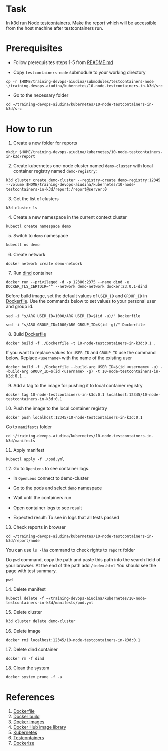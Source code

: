 # Task
In k3d run Node [testcontainers](https://java.testcontainers.org/). Make the report which will be accessible from the host machine after testcontainers run.

# Prerequisites

- Follow prerequisites steps 1-5 from [README.md](../../README.md)

- Copy `testcontainers-node` submodule to your working directory 
```
cp -r $HOME/training-devops-aiudina/submodules/testcontainers-node ~/training-devops-aiudina/kubernetes/10-node-testcontainers-in-k3d/src
```
- Go to the necessary folder
```
cd ~/training-devops-aiudina/kubernetes/10-node-testcontainers-in-k3d/src
```
    
# How to run 

1. Create a new folder for reports
```
mkdir $HOME/training-devops-aiudina/kubernetes/10-node-testcontainers-in-k3d/report
```
2. Create kubernetes one-node cluster named `demo-cluster` with local container registry named `demo-registry`:
```
k3d cluster create demo-cluster --registry-create demo-registry:12345 --volume $HOME/training-devops-aiudina/kubernetes/10-node-testcontainers-in-k3d/report:/report@server:0
```
3. Get the list of clusters
```
k3d cluster ls
```
4. Create a new namespace in the current context cluster
```
kubectl create namespace demo
```
5. Switch to `demo` namespace 
```
kubectl ns demo
```
6. Create network
```
docker network create demo-network
```

7. Run [dind](https://shisho.dev/blog/posts/docker-in-docker/) container
```
docker run --privileged -d -p 12380:2375 --name dind -e DOCKER_TLS_CERTDIR="" --network demo-network docker:23.0.1-dind
```

Before build image, set the default values of `USER_ID` and `GROUP_ID` in [Dockerfile](src/Dockerfile). Use the commands below to set values to your personal user and group id. 
```
sed -i "s/ARG USER_ID=1000/ARG USER_ID=$(id -u)/" Dockerfile
```
```
sed -i "s/ARG GROUP_ID=1000/ARG GROUP_ID=$(id -g)/" Dockerfile
```

8. Build [Dockerfile](src/Dockerfile)
```
docker build -f ./Dockerfile -t 10-node-testcontainers-in-k3d:0.1 .
```
If you want to replace values for `USER_ID` and `GROUP_ID` use the command below.  Replace `<username>` with the name of the existing user
```
docker build -f ./Dockerfile --build-arg USER_ID=$(id <username> -u) --build-arg GROUP_ID=$(id <username> -g) -t 10-node-testcontainers-in-k3d:0.1 .
```
9. Add a tag to the image for pushing it to local container registry
```
docker tag 10-node-testcontainers-in-k3d:0.1 localhost:12345/10-node-testcontainers-in-k3d:0.1
```

10.  Push the image to the local container registry
```
docker push localhost:12345/10-node-testcontainers-in-k3d:0.1
```
Go to `manifests` folder 

```
cd ~/training-devops-aiudina/kubernetes/10-node-testcontainers-in-k3d/manifests
```
11.  Apply manifest
```
kubectl apply -f ./pod.yml
```

12. Go to `OpenLens` to see container logs. <br>
* In `OpenLens` connect to demo-cluster<br>
    
* Go to the pods and select `demo` namespace<br>
    
* Wait until the containers run<br>
    
* Open container logs to see result<br>
    
* Expected result: To see in logs that all tests passed<br>

13. Check reports in browser

```
cd ~/training-devops-aiudina/kubernetes/10-node-testcontainers-in-k3d/report/node
```
You can use `ls -lha` command to check rights to `report` folder

Do `pwd` command, copy the path and paste this path into the search field of your browser. At the end of the path add `/index.html`
You should see the page with test summary.
```
pwd
```

14.   Delete manifest
```
kubectl delete -f ~/training-devops-aiudina/kubernetes/10-node-testcontainers-in-k3d/manifests/pod.yml
```

15.   Delete cluster
```
k3d cluster delete demo-cluster
```
16.  Delete image
```
docker rmi localhost:12345/10-node-testcontainers-in-k3d:0.1
```
17. Delete dind container
```
docker rm -f dind
```
18.  Clean the system
```
docker system prune -f -a 
```


# References
1. [Dockerfile](https://docs.docker.com/engine/reference/builder/)
2. [Docker build](https://docs.docker.com/engine/reference/commandline/build/)
3. [Docker images](https://docs.docker.com/engine/reference/commandline/images/)
4. [Docker Hub image library](https://hub.docker.com/)
5. [Kubernetes](https://kubernetes.io/docs/reference/generated/kubectl/kubectl-commands#logs)
6. [Testcontainers](https://testcontainers.org/)
7. [Dockerize](https://github.com/jwilder/dockerize)
   


